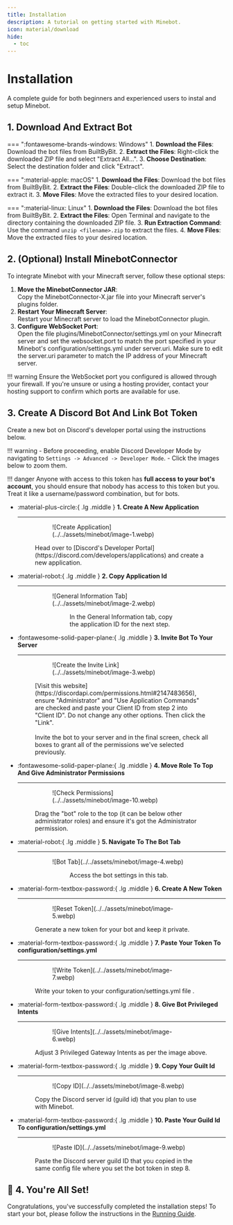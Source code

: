 ```yaml
---
title: Installation
description: A tutorial on getting started with Minebot.
icon: material/download
hide:
  - toc
---
```


# Installation

A complete guide for both beginners and experienced users to instal and setup Minebot.

## 1. Download And Extract Bot

=== ":fontawesome-brands-windows: Windows"
    1. **Download the Files**: Download the bot files from BuiltByBit.
    2. **Extract the Files**: Right-click the downloaded ZIP file and select "Extract All...".
    3. **Choose Destination**: Select the destination folder and click "Extract".

=== ":material-apple: macOS"
    1. **Download the Files**: Download the bot files from BuiltByBit.
    2. **Extract the Files**: Double-click the downloaded ZIP file to extract it.
    3. **Move Files**: Move the extracted files to your desired location.

=== ":material-linux: Linux"
    1. **Download the Files**: Download the bot files from BuiltByBit.
    2. **Extract the Files**: Open Terminal and navigate to the directory containing the downloaded ZIP file.
    3. **Run Extraction Command**: Use the command `unzip <filename>.zip` to extract the files.
    4. **Move Files**: Move the extracted files to your desired location.

## 2. (Optional) Install MinebotConnector

To integrate Minebot with your Minecraft server, follow these optional steps:

1. **Move the MinebotConnector JAR**:  
    Copy the MinebotConnector-X.jar file into your Minecraft server's plugins folder.
2. **Restart Your Minecraft Server**:  
    Restart your Minecraft server to load the MinebotConnector plugin.
3. **Configure WebSocket Port**:  
    Open the file plugins/MinebotConnector/settings.yml on your Minecraft server and set the websocket.port to match the port specified in your Minebot's configuration/settings.yml under server.uri.
    Make sure to edit the server.uri parameter to match the IP address of your Minecraft server.

!!! warning
    Ensure the WebSocket port you configured is allowed through your firewall. If you're unsure or using a hosting provider, contact your hosting support to confirm which ports are available for use.


## 3. Create A Discord Bot And Link Bot Token

Create a new bot on Discord's developer portal using the instructions below.

!!! warning
    - Before proceeding, enable Discord Developer Mode by navigating to `Settings -> Advanced -> Developer Mode`.
    - Click the images below to zoom them.

!!! danger
    Anyone with access to this token has **full access to your bot's account**, you should ensure that nobody has access to this token but you. Treat it like a username/password combination, but for bots.

<div class="cards" markdown>

-   :material-plus-circle:{ .lg .middle } **1. Create A New Application**

    ---

    <figure markdown>
      <figure markdown>
          ![Create Application](../../assets/minebot/image-1.webp)
          <figcaption></figcaption>
      </figure>
        <figcaption>Head over to [Discord's Developer Portal](https://discord.com/developers/applications) and create a new application.</figcaption>
    </figure>

-   :material-robot:{ .lg .middle } **2. Copy Application Id**

    ---

    <figure markdown>
      <figure markdown>
          ![General Information Tab](../../assets/minebot/image-2.webp)
          <figcaption></figcaption>
      <figure>
        <figcaption>In the General Information tab, copy the application ID for the next step.</figcaption>
    </figure>

-   :fontawesome-solid-paper-plane:{ .lg .middle } **3. Invite Bot To Your Server**

    ---

    <figure markdown>
        <figure markdown>
            ![Create the Invite Link](../../assets/minebot/image-3.webp)
            <figcaption></figcaption>
        </figure>
        <figcaption>[Visit this website](https://discordapi.com/permissions.html#2147483656), ensure "Administrator" and "Use Application Commands" are checked and paste your Client ID from step 2 into "Client ID". Do not change any other options. Then click the "Link". <br><br>Invite the bot to your server and in the final screen, check all boxes to grant all of the permissions we've selected previously.</figcaption>
    </figure>

-   :fontawesome-solid-paper-plane:{ .lg .middle } **4. Move Role To Top And Give Administrator Permissions**

    ---

    <figure markdown>
        <figure markdown>
            ![Check Permissions](../../assets/minebot/image-10.webp)
            <figcaption></figcaption>
        </figure>
        <figcaption>Drag the "bot" role to the top (it can be below other administrator roles) and ensure it's got the Administrator permission.</figcaption>
    </figure>

-   :material-robot:{ .lg .middle } **5. Navigate To The Bot Tab**

    ---

    <figure markdown>
      <figure markdown>
          ![Bot Tab](../../assets/minebot/image-4.webp)
          <figcaption></figcaption>
      <figure>
        <figcaption>Access the bot settings in this tab.</figcaption>
    </figure>

-   :material-form-textbox-password:{ .lg .middle } **6. Create A New Token**

    ---

    <figure markdown>
        <figure markdown>
            ![Reset Token](../../assets/minebot/image-5.webp)
            <figcaption></figcaption>
        </figure>
        <figcaption>Generate a new token for your bot and keep it private.</figcaption>
    </figure>

-   :material-form-textbox-password:{ .lg .middle } **7. Paste Your Token To configuration/settings.yml**

    ---

    <figure markdown>
        <figure markdown>
            ![Write Token](../../assets/minebot/image-7.webp)
            <figcaption></figcaption>
        </figure>
        <figcaption>Write your token to your configuration/settings.yml file .</figcaption>
    </figure>

-   :material-form-textbox-password:{ .lg .middle } **8. Give Bot Privileged Intents**

    ---

    <figure markdown>
        <figure markdown>
            ![Give Intents](../../assets/minebot/image-6.webp)
            <figcaption></figcaption>
        </figure>
        <figcaption>Adjust 3 Privileged Gateway Intents as per the image above.</figcaption>
    </figure>


-   :material-form-textbox-password:{ .lg .middle } **9. Copy Your Guilt Id**

    ---

    <figure markdown>
        <figure markdown>
            ![Copy ID](../../assets/minebot/image-8.webp)
            <figcaption></figcaption>
        </figure>
        <figcaption>Copy the Discord server id (guild id) that you plan to use with Minebot.</figcaption>
    </figure>

-   :material-form-textbox-password:{ .lg .middle } **10. Paste Your Guild Id To configuration/settings.yml**

    ---

    <figure markdown>
        <figure markdown>
            ![Paste ID](../../assets/minebot/image-9.webp)
            <figcaption></figcaption>
        </figure>
        <figcaption>Paste the Discord server guild ID that you copied in the same config file where you set the bot token in step 8.</figcaption>
    </figure>
</div>


## :tada: 4. You're All Set!

Congratulations, you've successfully completed the installation steps! To start your bot, please follow the instructions in the [Running Guide](../running/index.md).

